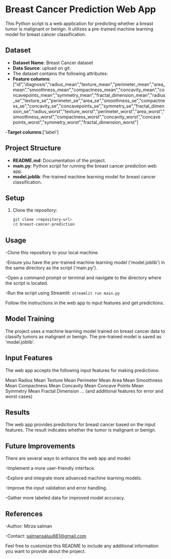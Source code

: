 # Breast Cancer Prediction Web App

This Python script is a web application for predicting whether a breast tumor is malignant or benign. It utilizes a pre-trained machine learning model for breast cancer classification.

## Dataset

- **Dataset Name**: Breast Cancer dataset
- **Data Source**: upload on git.
- The dataset contains the following attributes:
- **Feature columns**: ["id","diagnosis","radius_mean","texture_mean","perimeter_mean","area_mean","smoothness_mean","compactness_mean","concavity_mean","concavepoints_mean","symmetry_mean","fractal_dimension_mean","radius_se","texture_se","perimeter_se","area_se","smoothness_se","compactness_se","concavity_se","concavepoints_se","symmetry_se","fractal_dimension_se","radius_worst","texture_worst","perimeter_worst","area_worst","smoothness_worst","compactness_worst","concavity_worst","concave points_worst","symmetry_worst","fractal_dimension_worst"]
  
-**Target columns**:['label']

## Project Structure

- **README.md**: Documentation of the project.
- **main.py**: Python script for running the breast cancer prediction web app.
- **model.joblib**: Pre-trained machine learning model for breast cancer classification.

## Setup
1. Clone the repository:

   ```bash
   git clone <repository-url>
   cd breast-cancer-prediction

## Usage
-Clone this repository to your local machine.

-Ensure you have the pre-trained machine learning model ('model.joblib') in the same directory as the script ('main.py').

-Open a command prompt or terminal and navigate to the directory where the script is located.

-Run the script using Streamlit: `streamlit run main.py`

Follow the instructions in the web app to input features and get predictions.

## Model Training
The project uses a machine learning model trained on breast cancer data to classify tumors as malignant or benign. The pre-trained model is saved as 'model.joblib'.

## Input Features
The web app accepts the following input features for making predictions:

Mean Radius
Mean Texture
Mean Perimeter
Mean Area
Mean Smoothness
Mean Compactness
Mean Concavity
Mean Concave Points
Mean Symmetry
Mean Fractal Dimension
... (and additional features for error and worst cases)
## Results
The web app provides predictions for breast cancer based on the input features. The result indicates whether the tumor is malignant or benign.

## Future Improvements
There are several ways to enhance the web app and model:

-Implement a more user-friendly interface.

-Explore and integrate more advanced machine learning models.

-Improve the input validation and error handling.

-Gather more labeled data for improved model accuracy.
## References

-Author: Mirza salman

-Contact: salmansaluu661@gmail.com

Feel free to customize this README to include any additional information you want to provide about the project.
